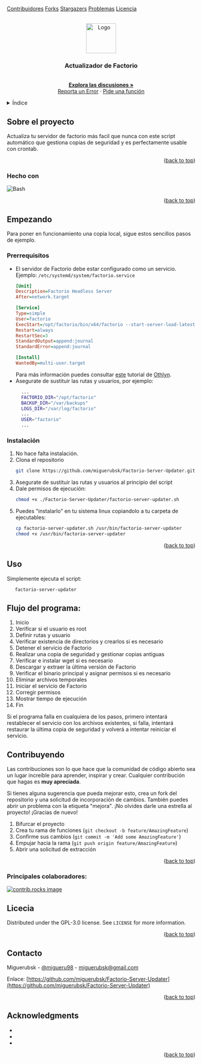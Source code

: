 <!-- Improved compatibility of back to top link: See: https://github.com/othneildrew/Best-README-Template/pull/73 -->
<a id="readme-top"></a>
<!--
*** Thanks for checking out the Best-README-Template. If you have a suggestion
*** that would make this better, please fork the repo and create a pull request
*** or simply open an issue with the tag "enhancement".
*** Don't forget to give the project a star!
*** Thanks again! Now go create something AMAZING! :D
-->



<!-- PROJECT SHIELDS -->
<!--
*** I'm using markdown "reference style" links for readability.
*** Reference links are enclosed in brackets [ ] instead of parentheses ( ).
*** See the bottom of this document for the declaration of the reference variables
*** for contributors-url, forks-url, etc. This is an optional, concise syntax you may use.
*** https://www.markdownguide.org/basic-syntax/#reference-style-links
-->

<!--
[![Contributors][contributors-shield]][contributors-url]
[![Forks][forks-shield]][forks-url]
[![Stargazers][stars-shield]][stars-url]
[![Issues][issues-shield]][issues-url]
[![project_license][license-shield]][license-url]
-->

[Contribuidores][contributors-url]
[Forks][forks-url]
[Stargazers][stars-url]
[Problemas][issues-url]
[Licencia][license-url]


<!-- PROJECT LOGO -->
<br />
<div align="center">
  <a href="https://github.com/miguerubsk/Factorio-Server-Updater">
   <img src="https://i.redd.it/cxd6h865itp71.png" alt="Logo" width="80" height="80">
  </a>

<h3 align="center">Actualizador de Factorio</h3>

  <p align="center">
    <br />
    <a href="https://github.com/miguerubsk/Factorio-Server-Updater/discussions"><strong>Explora las discusiones »</strong></a>
    <br />
    <a href="https://github.com/miguerubsk/Factorio-Server-Updater/issues/new?labels=bug&template=bug-report---.md">Reporta un Error</a>
    &middot;
    <a href="https://github.com/miguerubsk/Factorio-Server-Updater/issues/new?labels=enhancement&template=feature-request---.md">Pide una función</a>
  </p>
</div>



<!-- TABLE OF CONTENTS -->
<details>
  <summary>Índice</summary>
  <ol>
    <li>
      <a href="#about-the-project">Sobre el proyecto</a>
      <ul>
        <li><a href="#built-with">Hecho con</a></li>
      </ul>
    </li>
    <li>
      <a href="#getting-started">Empezando</a>
      <ul>
        <li><a href="#prerequisites">Prerrequisitos</a></li>
        <li><a href="#installation">Instalación</a></li>
      </ul>
    </li>
    <li><a href="#usage">Uso</a></li>
    <li><a href="#contributing">Contribuyendo</a></li>
    <li><a href="#license">Licencia</a></li>
    <li><a href="#contact">Contacto</a></li>
    <li><a href="#acknowledgments">Acknowledgments</a></li>
  </ol>
</details>



<!-- ABOUT THE PROJECT -->
## Sobre el proyecto

<!--[![Product Name Screen Shot][product-screenshot]](https://example.com)-->

Actualiza tu servidor de factorio más facil que nunca con este script automático que gestiona copias de seguridad y es perfectamente usable con crontab.

<p align="right">(<a href="#readme-top">back to top</a>)</p>



### Hecho con

 ![Bash][Bash.com]

<p align="right">(<a href="#readme-top">back to top</a>)</p>



<!-- GETTING STARTED -->
## Empezando

Para poner en funcionamiento una copia local, sigue estos sencillos pasos de ejemplo.

### Prerrequisitos

* El servidor de Factorio debe estar configurado como un servicio. Ejemplo:
 `/etc/systemd/system/factorio.service`
  ```ini
  [Unit]
  Description=Factorio Headless Server
  After=network.target

  [Service]
  Type=simple
  User=factorio
  ExecStart=/opt/factorio/bin/x64/factorio --start-server-load-latest --server-settings /opt/factorio/data/server-settings.json
  Restart=always
  RestartSec=3
  StandardOutput=append:journal
  StandardError=append:journal

  [Install]
  WantedBy=multi-user.target
  ```
  Para más información puedes consultar [este](https://gist.github.com/othyn/e1287fd937c1e267cdbcef07227ed48c) tutorial de [Othlyn](https://gist.github.com/othyn).
* Asegurate de sustituir las rutas y usuarios, por ejemplo:
  ```sh
    ...
    FACTORIO_DIR="/opt/factorio"
    BACKUP_DIR="/var/backups"
    LOGS_DIR="/var/log/factorio"
    ...
    USER="factorio"
    ...
  ```

### Instalación

1. No hace falta instalación.
2. Clona el repositorio
   ```sh
   git clone https://github.com/miguerubsk/Factorio-Server-Updater.git
   ```
3. Asegurate de sustituir las rutas y usuarios al principio del script
4. Dale permisos de ejecución:
   ```sh
   chmod +x ./Factorio-Server-Updater/factorio-server-updater.sh
   ```
5. Puedes "instalarlo" en tu sistema linux copiandolo a tu carpeta de ejecutables:
   ```sh
   cp factorio-server-updater.sh /usr/bin/factorio-server-updater
   chmod +x /usr/bin/factorio-server-updater
   ```

<p align="right">(<a href="#readme-top">back to top</a>)</p>



<!-- USAGE EXAMPLES -->
## Uso

Simplemente ejecuta el script:
```sh
   factorio-server-updater
```

## Flujo del programa:
1. Inicio
2. Verificar si el usuario es root
3. Definir rutas y usuario
4. Verificar existencia de directorios y crearlos si es necesario
5. Detener el servicio de Factorio
6. Realizar una copia de seguridad y gestionar copias antiguas
7. Verificar e instalar wget si es necesario
8. Descargar y extraer la última versión de Factorio
9. Verificar el binario principal y asignar permisos si es necesario
10. Eliminar archivos temporales
11. Iniciar el servicio de Factorio
12. Corregir permisos
13. Mostrar tiempo de ejecución
14. Fin

Si el programa falla en cualquiera de los pasos, primero intentará restablecer el servicio con los archivos existentes, si falla, intentará restaurar la última copia de seguridad y volverá a intentar reiniciar el servicio.


<!-- CONTRIBUTING -->
## Contribuyendo

Las contribuciones son lo que hace que la comunidad de código abierto sea un lugar increíble para aprender, inspirar y crear. Cualquier contribución que hagas es **muy apreciada**.

Si tienes alguna sugerencia que pueda mejorar esto, crea un fork del repositorio y una solicitud de incorporación de cambios. También puedes abrir un problema con la etiqueta "mejora". ¡No olvides darle una estrella al proyecto! ¡Gracias de nuevo!

1. Bifurcar el proyecto
2. Crea tu rama de funciones (`git checkout -b feature/AmazingFeature`)
3. Confirme sus cambios (`git commit -m 'Add some AmazingFeature'`)
4. Empujar hacia la rama (`git push origin feature/AmazingFeature`)
5. Abrir una solicitud de extracción

<p align="right">(<a href="#readme-top">back to top</a>)</p>

### Principales colaboradores:

<a href="https://github.com/miguerubsk/Factorio-Server-Updater/graphs/contributors">
  <img src="https://contrib.rocks/image?repo=miguerubsk/Factorio-Server-Updater" alt="contrib.rocks image" />
</a>



<!-- LICENSE -->
## Licecia

Distributed under the GPL-3.0 license. See `LICENSE` for more information.

<p align="right">(<a href="#readme-top">back to top</a>)</p>



<!-- CONTACT -->
## Contacto

Miguerubsk - [@migueru98](https://twitter.com/migueru98) - miguerubsk@gmail.com

Enlace: [https://github.com/miguerubsk/Factorio-Server-Updater](https://github.com/miguerubsk/Factorio-Server-Updater)

<p align="right">(<a href="#readme-top">back to top</a>)</p>



<!-- ACKNOWLEDGMENTS -->
## Acknowledgments

* []()
* []()
* []()

<p align="right">(<a href="#readme-top">back to top</a>)</p>



<!-- MARKDOWN LINKS & IMAGES -->
<!-- https://www.markdownguide.org/basic-syntax/#reference-style-links -->
[contributors-shield]: https://img.shields.io/github/contributors/othneildrew/Best-README-Template.svg?style=for-the-badge
[contributors-url]: https://github.com/miguerubsk/Factorio-Server-Updater/graphs/contributors
[forks-shield]: https://img.shields.io/github/forks/othneildrew/Best-README-Template.svg?style=for-the-badge
[forks-url]: https://github.com/miguerubsk/Factorio-Server-Updater/network/members
[stars-shield]: https://img.shields.io/github/stars/othneildrew/Best-README-Template.svg?style=for-the-badge
[stars-url]: https://github.com/miguerubsk/Factorio-Server-Updater/stargazers
[issues-shield]: https://img.shields.io/github/stars/othneildrew/Best-README-Template.svg?style=for-the-badge
[issues-url]: https://github.com/miguerubsk/Factorio-Server-Updater/issues
[license-shield]: https://img.shields.io/github/stars/othneildrew/Best-README-Template.svg?style=for-the-badge
[license-url]: https://github.com/miguerubsk/Factorio-Server-Updater/blob/master/LICENSE
[linkedin-shield]: https://img.shields.io/badge/-LinkedIn-black.svg?style=for-the-badge&logo=linkedin&colorB=555
[linkedin-url]: https://linkedin.com/in/linkedin_username
[product-screenshot]: images/screenshot.png
[Next.js]: https://img.shields.io/badge/next.js-000000?style=for-the-badge&logo=nextdotjs&logoColor=white
[Next-url]: https://nextjs.org/
[React.js]: https://img.shields.io/badge/React-20232A?style=for-the-badge&logo=react&logoColor=61DAFB
[React-url]: https://reactjs.org/
[Vue.js]: https://img.shields.io/badge/Vue.js-35495E?style=for-the-badge&logo=vuedotjs&logoColor=4FC08D
[Vue-url]: https://vuejs.org/
[Angular.io]: https://img.shields.io/badge/Angular-DD0031?style=for-the-badge&logo=angular&logoColor=white
[Angular-url]: https://angular.io/
[Svelte.dev]: https://img.shields.io/badge/Svelte-4A4A55?style=for-the-badge&logo=svelte&logoColor=FF3E00
[Svelte-url]: https://svelte.dev/
[Laravel.com]: https://img.shields.io/badge/Laravel-FF2D20?style=for-the-badge&logo=laravel&logoColor=white
[Laravel-url]: https://laravel.com
[Bootstrap.com]: https://img.shields.io/badge/Bootstrap-563D7C?style=for-the-badge&logo=bootstrap&logoColor=white
[Bootstrap-url]: https://getbootstrap.com
[JQuery.com]: https://img.shields.io/badge/jQuery-0769AD?style=for-the-badge&logo=jquery&logoColor=white
[JQuery-url]: https://jquery.com 
[Bash.com]: https://upload.wikimedia.org/wikipedia/commons/thumb/8/82/Gnu-bash-logo.svg/1920px-Gnu-bash-logo.svg.png
